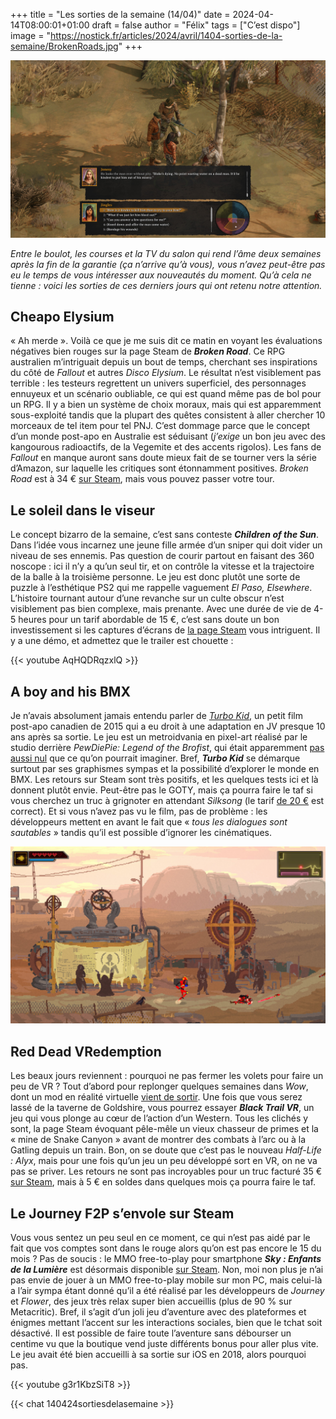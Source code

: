 
+++
title = "Les sorties de la semaine (14/04)"
date = 2024-04-14T08:00:01+01:00
draft = false
author = "Félix"
tags = ["C’est dispo"]
image = "https://nostick.fr/articles/2024/avril/1404-sorties-de-la-semaine/BrokenRoads.jpg"
+++ 

![Une capture d’écran du jeu Broken Roads](BrokenRoads.jpg "Broken Roads s’est pris les pieds dans le tapis")

*Entre le boulot, les courses et la TV du salon qui rend l’âme deux semaines après la fin de la garantie (ça n’arrive qu’à vous), vous n’avez peut-être pas eu le temps de vous intéresser aux nouveautés du moment. Qu’à cela ne tienne : voici les sorties de ces derniers jours qui ont retenu notre attention.*

## Cheapo Elysium 

« Ah merde ». Voilà ce que je me suis dit ce matin en voyant les évaluations négatives bien rouges sur la page Steam de ***Broken Road***. Ce RPG australien m’intriguait depuis un bout de temps, cherchant ses inspirations du côté de *Fallout* et autres *Disco Elysium*. Le résultat n’est visiblement pas terrible : les testeurs regrettent un univers superficiel, des personnages ennuyeux et un scénario oubliable, ce qui est quand même pas de bol pour un RPG. Il y a bien un système de choix moraux, mais qui est apparemment sous-exploité tandis que la plupart des quêtes consistent à aller chercher 10 morceaux de tel item pour tel PNJ. C’est dommage parce que le concept d’un monde post-apo en Australie est séduisant (*j’exige* un bon jeu avec des kangourous radioactifs, de la Vegemite et des accents rigolos). Les fans de *Fallout* en manque auront sans doute mieux fait de se tourner vers la série d’Amazon, sur laquelle les critiques sont étonnamment positives. *Broken Road* est à 34 € [sur Steam](https://store.steampowered.com/app/1403440/Broken_Roads/), mais vous pouvez passer votre tour.

## Le soleil dans le viseur

Le concept bizarro de la semaine, c’est sans conteste ***Children of the Sun***. Dans l’idée vous incarnez une jeune fille armée d’un sniper qui doit vider un niveau de ses ennemis. Pas question de courir partout en faisant des 360 noscope : ici il n’y a qu’un seul tir, et on contrôle la vitesse et la trajectoire de la balle à la troisième personne. Le jeu est donc plutôt une sorte de puzzle à l’esthétique PS2 qui me rappelle vaguement *El Paso, Elsewhere*. L’histoire tournant autour d’une revanche sur un culte obscur n’est visiblement pas bien complexe, mais prenante. Avec une durée de vie de 4-5 heures pour un tarif abordable de 15 €, c’est sans doute un bon investissement si les captures d’écrans de [la page Steam](https://store.steampowered.com/app/1309950/Children_of_the_Sun/) vous intriguent. Il y a une démo, et admettez que le trailer est chouette :

{{< youtube AqHQDRqzxlQ >}}

## A boy and his BMX

Je n’avais absolument jamais entendu parler de *[Turbo Kid](https://en.wikipedia.org/wiki/Turbo_Kid)*, un petit film post-apo canadien de 2015 qui a eu droit à une adaptation en JV presque 10 ans après sa sortie. Le jeu est un metroidvania en pixel-art réalisé par le studio derrière *PewDiePie: Legend of the Brofist*, qui était apparemment [pas aussi nul](https://www.rockpapershotgun.com/pewdiepies-legend-of-the-brofist-review-pc) que ce qu’on pourrait imaginer. Bref, ***Turbo Kid*** se démarque surtout par ses graphismes sympas et la possibilité d’explorer le monde en BMX. Les retours sur Steam sont très positifs, et les quelques tests ici et là donnent plutôt envie. Peut-être pas le GOTY, mais ça pourra faire le taf si vous cherchez un truc à grignoter en attendant *Silksong* (le tarif [de 20 €](https://store.steampowered.com/app/1733250/Turbo_Kid/) est correct). Et si vous n’avez pas vu le film, pas de problème : les développeurs mettent en avant le fait que « *tous les dialogues sont sautables* » tandis qu’il est possible d’ignorer les cinématiques.

![Une capture d’écran du jeu Turbo Kid](turbokid.jpg)


## Red Dead VRedemption

Les beaux jours reviennent : pourquoi ne pas fermer les volets pour faire un peu de VR ? Tout d’abord pour replonger quelques semaines dans *Wow*, dont un mod en réalité virtuelle [vient de sortir](https://www.dsogaming.com/mods/world-of-warcraft-vr-mod-available-for-download/). Une fois que vous serez lassé de la taverne de Goldshire, vous pourrez essayer ***Black Trail VR***, un jeu qui vous plonge au cœur de l’action d’un Western. Tous les clichés y sont, la page Steam évoquant pêle-mêle un vieux chasseur de primes et la « mine de Snake Canyon » avant de montrer des combats à l’arc ou à la Gatling depuis un train. Bon, on se doute que c’est pas le nouveau *Half-Life : Alyx*, mais pour une fois qu’un jeu un peu développé sort en VR, on ne va pas se priver. Les retours ne sont pas incroyables pour un truc facturé 35 € [sur Steam](https://store.steampowered.com/app/1576420/Black_Trail_VR/), mais à 5 € en soldes dans quelques mois ça pourra faire le taf.

## Le Journey F2P s’envole sur Steam

Vous vous sentez un peu seul en ce moment, ce qui n’est pas aidé par le fait que vos comptes sont dans le rouge alors qu’on est pas encore le 15 du mois ? Pas de soucis : le MMO free-to-play pour smartphone ***Sky : Enfants de la Lumière*** est désormais disponible [sur Steam](https://store.steampowered.com/app/2325290/Sky_Children_of_the_Light/). Non, moi non plus je n’ai pas envie de jouer à un MMO free-to-play mobile sur mon PC, mais celui-là a l’air sympa étant donné qu’il a été réalisé par les développeurs de *Journey* et *Flower*, des jeux très relax super bien accueillis (plus de 90 % sur Metacritic). Bref, il s’agit d’un joli jeu d’aventure avec des plateformes et énigmes mettant l’accent sur les interactions sociales, bien que le tchat soit désactivé. Il est possible de faire toute l’aventure sans débourser un centime vu que la boutique vend juste différents bonus pour aller plus vite. Le jeu avait été bien accueilli à sa sortie sur iOS en 2018, alors pourquoi pas. 

{{< youtube g3r1KbzSiT8 >}}

{{< chat 140424sortiesdelasemaine >}}


